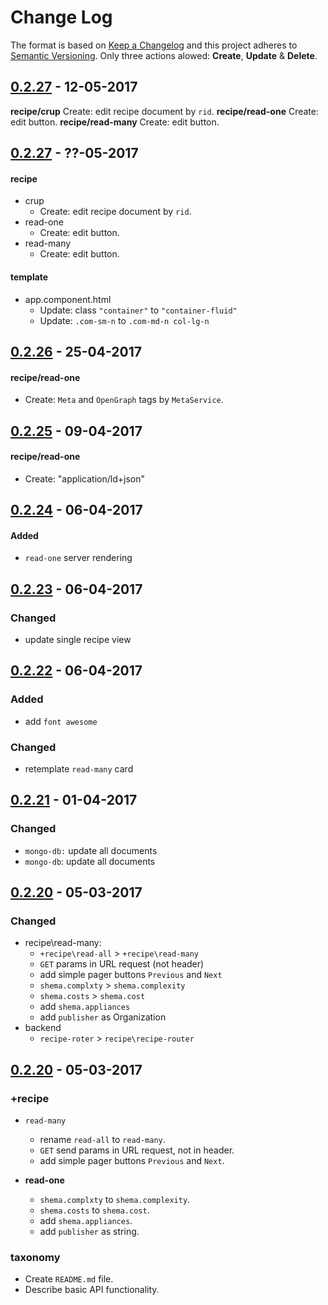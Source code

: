 # Change Log
The format is based on [Keep a Changelog](http://keepachangelog.com/)
and this project adheres to [Semantic Versioning](http://semver.org/).
Only three actions alowed: **Create**, **Update** & **Delete**.

## [0.2.27] - 12-05-2017
**recipe/crup** Create: edit recipe document by `rid`.
**recipe/read-one** Create: edit button.
**recipe/read-many** Create: edit button.

## [0.2.27] - ??-05-2017
#### recipe
  * crup
    - Create: edit recipe document by `rid`.
  * read-one
    - Create: edit button.
  * read-many
    - Create: edit button.

#### template
  * app.component.html
    - Update: class `"container"` to `"container-fluid"`
    - Update: `.com-sm-n` to `.com-md-n col-lg-n`

## [0.2.26] - 25-04-2017

#### recipe/read-one
- Create: `Meta` and `OpenGraph` tags by `MetaService`.


## [0.2.25] - 09-04-2017

#### recipe/read-one
-  Create: "application/ld+json"


## [0.2.24] - 06-04-2017

#### Added
 - `read-one` server rendering


## [0.2.23] - 06-04-2017
### Changed
 - update single recipe view


## [0.2.22] - 06-04-2017
### Added
 - add `font awesome`

### Changed
 - retemplate `read-many` card

## [0.2.21] - 01-04-2017
### Changed
  - `mongo-db:` update all documents
  - `mongo-db`: update all documents

## [0.2.20] - 05-03-2017
### Changed
  * recipe\read-many:
    - `+recipe\read-all` > `+recipe\read-many`
    - `GET` params in URL request (not header)
    - add simple pager buttons `Previous` and `Next`
    - `shema.complxty` > `shema.complexity`
    - `shema.costs`    > `shema.cost`
    - add `shema.appliances`
    - add `publisher` as Organization
  * backend
    - `recipe-roter` > `recipe\recipe-router` 

## [0.2.20] - 05-03-2017
### +recipe
  * `read-many`
    - rename `read-all` to `read-many`.
    - `GET` send params in URL request, not in header.
    - add simple pager buttons `Previous` and `Next`.
  * **read-one**

    - `shema.complxty` to `shema.complexity`.
    - `shema.costs` to `shema.cost`.
    - add `shema.appliances`.
    - add `publisher` as string.

### taxonomy
  * Create `README.md` file.
  * Describe basic API functionality.

[0.2.27]: https://github.com/khex/legu/compare/v0.2.0...v0.3.0
[0.2.26]: https://github.com/khex/legu/compare/v0.2.0...v0.3.0
[0.2.25]: https://github.com/khex/legu/compare/v0.2.0...v0.3.0
[0.2.24]: https://github.com/khex/legu/compare/v0.1.0...v0.2.0
[0.2.23]: https://github.com/khex/legu/compare/v0.0.8...v0.1.0
[0.2.22]: https://github.com/khex/legu/compare/v0.0.7...v0.0.8
[0.2.21]: https://github.com/khex/legu/compare/v0.0.6...v0.0.7
[0.2.20]: https://github.com/khex/legu/compare/v0.0.5...v0.0.6
